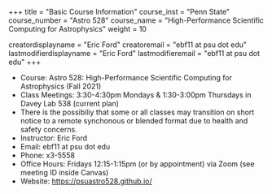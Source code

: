 +++
title = "Basic Course Information"
course_inst = "Penn State"
course_number = "Astro 528"
course_name = "High-Performance Scientific Computing for Astrophysics"
weight = 10

creatordisplayname = "Eric Ford"
creatoremail = "ebf11 at psu dot edu"
lastmodifierdisplayname = "Eric Ford"
lastmodifieremail = "ebf11 at psu dot edu"
+++

- Course: Astro 528: High-Performance Scientific Computing for Astrophysics (Fall 2021)
- Class Meetings: 3:30-4:30pm Mondays &amp; 1:30-3:00pm Thursdays in Davey Lab 538 (current plan)
- There is the possibiliy that some or all classes may transition on short notice to a remote synchonous or blended format due to health and safety concerns.  
- Instructor: Eric Ford
- Email: ebf11 at psu dot edu
- Phone: x3-5558
- Office Hours: Fridays 12:15-1:15pm (or by appointment) via Zoom (see meeting ID inside Canvas)
- Website: https://psuastro528.github.io/

